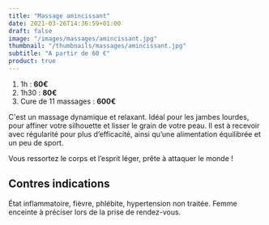 ```yaml
---
title: "Massage amincissant"
date: 2021-03-26T14:36:59+01:00
draft: false
image: "/images/massages/amincissant.jpg"
thumbnail: "/thumbnails/massages/amincissant.jpg"
subtitle: "A partir de 60 €"
product: true
---
```


1. 1h : __60€__
1. 1h30 : __80€__
1. Cure de 11 massages : __600€__


C'est un massage dynamique et relaxant.
Idéal pour les jambes lourdes, pour affiner votre silhouette et lisser le grain de votre peau.
Il est à recevoir avec régularité pour plus d’efficacité, ainsi qu’une alimentation équilibrée et un peu de sport.

Vous ressortez le corps et l’esprit léger, prête à attaquer le monde !


## Contres indications

État inflammatoire, fièvre, phlébite, hypertension non traitée.
Femme enceinte à préciser lors de la prise de rendez-vous.